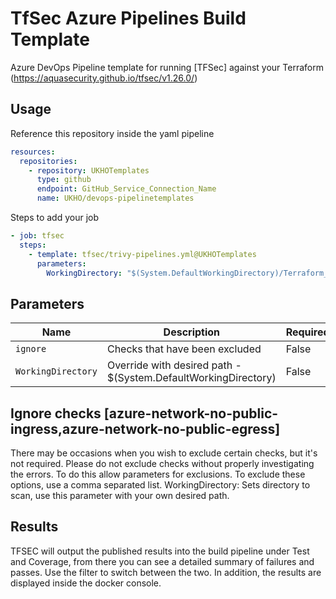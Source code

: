 # TfSec Azure Pipelines Build Template

Azure DevOps Pipeline template for running [TFSec] against your Terraform (https://aquasecurity.github.io/tfsec/v1.26.0/)

## Usage

Reference this repository inside the yaml pipeline

```yaml
resources:
  repositories: 
    - repository: UKHOTemplates
      type: github
      endpoint: GitHub_Service_Connection_Name
      name: UKHO/devops-pipelinetemplates
```

Steps to add your job

```yaml
- job: tfsec
  steps: 
    - template: tfsec/trivy-pipelines.yml@UKHOTemplates
      parameters: 
        WorkingDirectory: "$(System.DefaultWorkingDirectory)/Terraform_Folder"
```


## Parameters


| Name                 | Description                                                                                    | Required? |
|----------------------|------------------------------------------------------------------------------------------------|-----------|
| `ignore`             | Checks that have been excluded                                                                 | False     |
| `WorkingDirectory`   | Override with desired path - $(System.DefaultWorkingDirectory)                                 | False     |


## Ignore checks [azure-network-no-public-ingress,azure-network-no-public-egress]

There may be occasions when you wish to exclude certain checks, but it's not required. Please do not exclude checks without properly investigating the errors.
To do this allow parameters for exclusions. To exclude these options, use a comma separated list. 
WorkingDirectory: Sets directory to scan, use this parameter with your own desired path.


## Results

TFSEC will output the published results into the build pipeline under Test and Coverage, from there you can see a detailed summary of failures and passes. 
Use the filter to switch between the two. In addition, the results are displayed inside the docker console.






